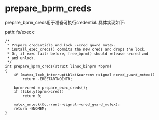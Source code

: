 prepare_bprm_creds
========================================

prepare_bprm_creds用于准备可执行credential. 具体实现如下:

path: fs/exec.c
```
/*
 * Prepare credentials and lock ->cred_guard_mutex.
 * install_exec_creds() commits the new creds and drops the lock.
 * Or, if exec fails before, free_bprm() should release ->cred and
 * and unlock.
 */
int prepare_bprm_creds(struct linux_binprm *bprm)
{
    if (mutex_lock_interruptible(&current->signal->cred_guard_mutex))
        return -ERESTARTNOINTR;

    bprm->cred = prepare_exec_creds();
    if (likely(bprm->cred))
        return 0;

    mutex_unlock(&current->signal->cred_guard_mutex);
    return -ENOMEM;
}
```